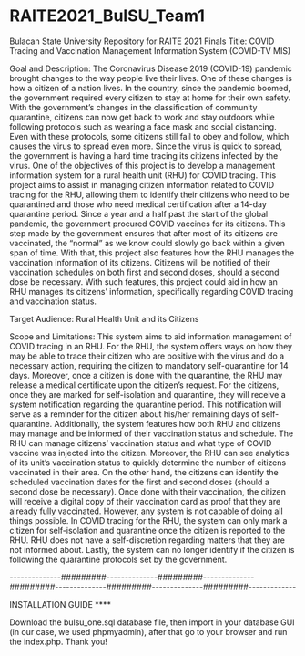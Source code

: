 # RAITE2021_BulSU_Team1
Bulacan State University Repository for RAITE 2021 Finals
Title: COVID Tracing and Vaccination Management Information System (COVID-TV MIS)

Goal and Description:
	The Coronavirus Disease 2019 (COVID-19) pandemic brought changes to the way people live their lives. One of these changes is how a citizen of a nation lives. In the country, since the pandemic boomed, the government required every citizen to stay at home for their own safety. With the government’s changes in the classification of community quarantine, citizens can now get back to work and stay outdoors while following protocols such as wearing a face mask and social distancing. Even with these protocols, some citizens still fail to obey and follow, which causes the virus to spread even more. Since the virus is quick to spread, the government is having a hard time tracing its citizens infected by the virus.
One of the objectives of this project is to develop a management information system for a rural health unit (RHU) for COVID tracing. This project aims to assist in managing citizen information related to COVID tracing for the RHU, allowing them to identify their citizens who need to be quarantined and those who need medical certification after a 14-day quarantine period.
Since a year and a half past the start of the global pandemic, the government procured COVID vaccines for its citizens. This step made by the government ensures that after most of its citizens are vaccinated, the “normal” as we know could slowly go back within a given span of time. With that, this project also features how the RHU manages the vaccination information of its citizens. Citizens will be notified of their vaccination schedules on both first and second doses, should a second dose be necessary.
With such features, this project could aid in how an RHU manages its citizens’ information, specifically regarding COVID tracing and vaccination status.

Target Audience:
Rural Health Unit and its Citizens

Scope and Limitations:
This system aims to aid information management of COVID tracing in an RHU. For the RHU, the system offers ways on how they may be able to trace their citizen who are positive with the virus and do a necessary action, requiring the citizen to mandatory self-quarantine for 14 days. Moreover, once a citizen is done with the quarantine, the RHU may release a medical certificate upon the citizen’s request. For the citizens, once they are marked for self-isolation and quarantine, they will receive a system notification regarding the quarantine period. This notification will serve as a reminder for the citizen about his/her remaining days of self-quarantine.
Additionally, the system features how both RHU and citizens may manage and be informed of their vaccination status and schedule. The RHU can manage citizens’ vaccination status and what type of COVID vaccine was injected into the citizen. Moreover, the RHU can see analytics of its unit’s vaccination status to quickly determine the number of citizens vaccinated in their area. On the other hand, the citizens can identify the scheduled vaccination dates for the first and second doses (should a second dose be necessary). Once done with their vaccination, the citizen will receive a digital copy of their vaccination card as proof that they are already fully vaccinated.
However, any system is not capable of doing all things possible. In COVID tracing for the RHU, the system can only mark a citizen for self-isolation and quarantine once the citizen is reported to the RHU. RHU does not have a self-discretion regarding matters that they are not informed about. Lastly, the system can no longer identify if the citizen is following the quarantine protocols set by the government.



--------------#########--------------#########--------------#########--------------#########--------------#########-------------


INSTALLATION GUIDE ****

Download the bulsu_one.sql database file, then import in your database GUI (in our case, we used phpmyadmin), after that go to your browser and run the index.php. Thank you!
